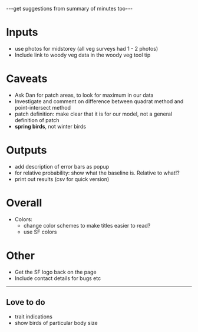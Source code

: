 ---get suggestions from summary of minutes too---

# Inputs
+ use photos for midstorey (all veg surveys had 1 - 2 photos)
+ Include link to woody veg data in the woody veg tool tip

# Caveats
+ Ask Dan for patch areas, to look for maximum in our data
+ Investigate and comment on difference between quadrat method and point-intersect method
+ patch definition: make clear that it is for our model, not a general definition of patch
+ __spring birds__, not winter birds

# Outputs
+ add description of error bars as popup
+ for relative probability: show what the baseline is. Relative to what!?
+ print out results (csv for quick version)

# Overall
+ Colors:
  + change color schemes to make titles easier to read?
  + use SF colors

# Other
+ Get the SF logo back on the page
+ Include contact details for bugs etc

--- 
## Love to do
- trait indications
- show birds of particular body size


